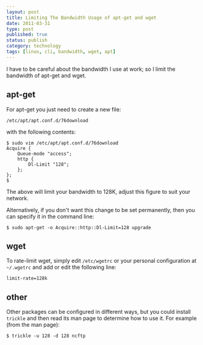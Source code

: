 ```yaml
--- 
layout: post 
title: Limiting The Bandwidth Usage of apt-get and wget
date: 2011-03-31
type: post 
published: true 
status: publish
category: technology
tags: [linux, cli, bandwidth, wget, apt]
---
```


I have to be careful about the bandwidth I use at work; so I limit the
bandwidth of apt-get and wget.

apt-get
-------

For apt-get you just need to create a new file:

<!--more-->

    /etc/apt/apt.conf.d/76download
    
with the following contents:

    $ sudo vim /etc/apt/apt.conf.d/76download 
    Acquire {
        Queue-mode "access";
        http {
            Dl-Limit "128";
        };
    };
    $

The above will limit your bandwidth to 128K, adjust this figure to suit
your network.

Alternatively, if you don't want this change to be set permanently, then
you can specify it in the command line:

    $ sudo apt-get -o Acquire::http::Dl-Limit=128 upgrade

wget
----

To rate-limit wget, simply edit `/etc/wgetrc` or your personal
configuration at `~/.wgetrc` and add or edit the following line:

    limit-rate=128k

other
-----

Other packages can be configured in different ways, but you could
install `trickle` and then read its man page to determine how to use it.
For example (from the man page):

    $ trickle -u 128 -d 128 ncftp


